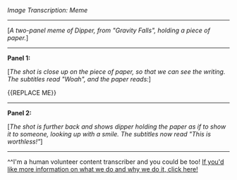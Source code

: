 *Image Transcription: Meme*

---

\[*A two-panel meme of Dipper, from "Gravity Falls", holding a piece of paper.*]

---

**Panel 1:**

\[*The shot is close up on the piece of paper, so that we can see the writing. The subtitles read "Woah", and the paper reads:*]

{{REPLACE ME}}

---

**Panel 2:**

\[*The shot is further back and shows dipper holding the paper as if to show it to someone, looking up with a smile. The subtitles now read "This is worthless!"*]

---

^^I'm&#32;a&#32;human&#32;volunteer&#32;content&#32;transcriber&#32;and&#32;you&#32;could&#32;be&#32;too!&#32;[If&#32;you'd&#32;like&#32;more&#32;information&#32;on&#32;what&#32;we&#32;do&#32;and&#32;why&#32;we&#32;do&#32;it,&#32;click&#32;here!](https://www.reddit.com/r/TranscribersOfReddit/wiki/index)

